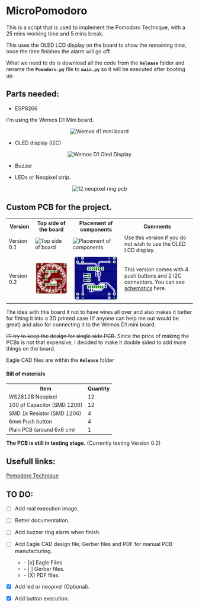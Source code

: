 # MicroPomodoro
This is a script that is used to implement the Pomodoro Technique, with a 25 mins working time and 5 mins break.

This uses the OLED LCD display on the board to show the remaining time, once the time finishes the alarm will go off.

What we need to do is download all the code from the **`Release`** folder and rename the **`Pomodoro.py`** file to **`main.py`** so it will be executed after booting up.


## Parts needed:

  * ESP8266

  I'm using the Wemos D1 Mini board.

  <p align="center">
  <img src="./Doc/images/wemos_d1_mini.png" alt="Wemos d1 mini board"  width="200"/>
  </p>

  * OLED display (I2C)

  <p align="center">
  <img src="./Doc/images/wemos_mini_oled.png" alt="Wemos D1 Oled Display"  width="200"/>
  </p>

  * Buzzer

  * LEDs or Neopixel strip.

  <p align="center">
  <img src="./Doc/images/12_neopixel_ring.png" alt="12 neopixel ring pcb"  width="200"/>
  </p>

## Custom PCB for the project.
<p align="center">
<table align="center">
  <tr>
    <th>Version</th>
    <th>Top side of the board</th>
    <th>Placement of components</th>
    <th colspan="2">Comments</th>
  </tr>
  <tr>
    <td>Version 0.1</td>
    <td><img src="./Doc/images/PCB_top.png" alt="Top side of board"  width="300"/></td>
    <td><img src="./Doc/images/PCB_placement_top.png" alt="Placement of components"  width="300"/></td>
    <td colspan="2">Use this version if you do not wish to use the OLED LCD display.</td>
  </tr>
  <tr>
    <td>Version 0.2</td>
    <td><img src="./Doc/images/top_v02.png" alt="Top side of board"  width="300"/></td>
    <td><img src="./Doc/images/bottom_v02.png" alt="Placement of components"  width="300"/></td>
    <td colspan="2">This version comes with 4 push buttons and 2 I2C connectors. You can see  <a href="./Doc/pdf/Schematics_v02.pdf">schematics</a> here.</td>
  </tr>
</table>
</p>

The idea with this board it not to have wires all over and also makes it better for fitting it into a 3D printed case (If anyone can help me out would be great) and also for connecting it to the Wemos D1 mini board.

 ~~I'll try to keep the design for single side PCB.~~ Since the price of making the PCBs is not that expensive, I decided to make it double sided to add more things on the board.

Eagle CAD files are within the **`Release`** folder

#### Bill of materials
<table align="center">
  <tr>
    <th>Item</th>
    <th>Quantity</th>
  </tr>
  <tr>
    <td>WS2812B Neopixel</td>
    <td>12</td>
  </tr>
  <tr>
    <td>100 pf Capacitor (SMD 1206)</td>
    <td>12</td>
  </tr>
  <tr>
    <td>SMD 1k Resistor (SMD 1206)</td>
    <td>4</td>
  </tr>
  <tr>
    <td>6mm Push button</td>
    <td>4</td>
  </tr>
  <tr>
    <td>Plain PCB (around 6x6 cm)</td>
    <td>1</td>
  </tr>
</table>


**The PCB is still in testing stage.** (Currently testing Version 0.2)


## Usefull links:

[Pomodoro Technique](https://en.wikipedia.org/wiki/Pomodoro_Technique)

## TO DO:

- [ ] Add real execution image.

- [ ] Better documentation.

- [ ] Add buzzer ring alarm when finish.

- [ ] Add Eagle CAD design file, Gerber files and PDF for manual PCB manufacturing.
  <ul><li> - [x] Eagle Files</li>
  <li> - [ ] Gerber files.</li>
  <li> - [X] PDF files.</li></ul>

- [x] Add led or neopixel (Optional).

- [x] Add button execution.
